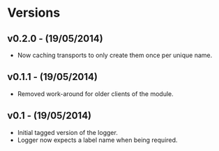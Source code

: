 # Versions

## v0.2.0 - (19/05/2014)

* Now caching transports to only create them once per unique name.


## v0.1.1 - (19/05/2014)

* Removed work-around for older clients of the module.


## v0.1 - (19/05/2014)

* Initial tagged version of the logger.
* Logger now expects a label name when being required.
